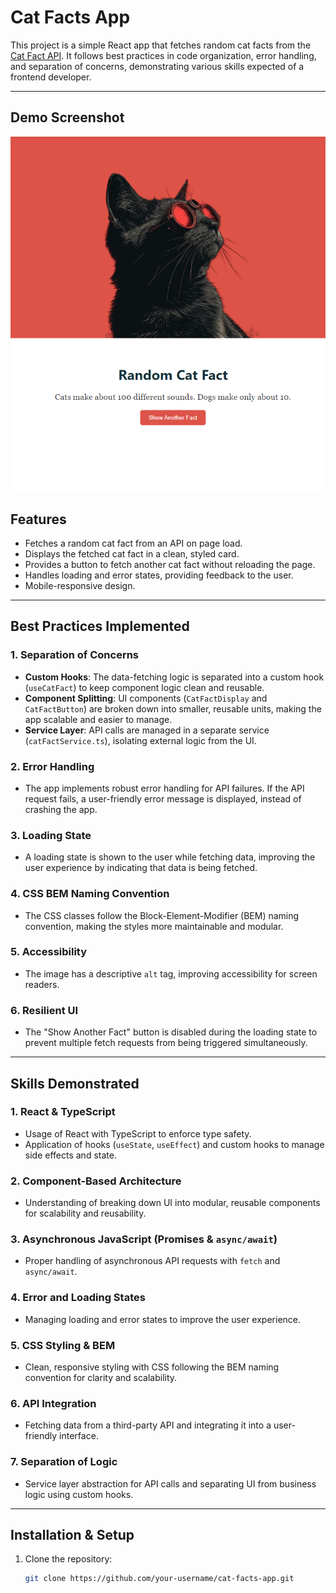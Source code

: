 # Cat Facts App

This project is a simple React app that fetches random cat facts from the [Cat Fact API](https://catfact.ninja/). It follows best practices in code organization, error handling, and separation of concerns, demonstrating various skills expected of a frontend developer.

---

## Demo Screenshot

![App Screenshot](./Screenshot.png)

## Features

- Fetches a random cat fact from an API on page load.
- Displays the fetched cat fact in a clean, styled card.
- Provides a button to fetch another cat fact without reloading the page.
- Handles loading and error states, providing feedback to the user.
- Mobile-responsive design.

---

## Best Practices Implemented

### 1. **Separation of Concerns**

- **Custom Hooks**: The data-fetching logic is separated into a custom hook (`useCatFact`) to keep component logic clean and reusable.
- **Component Splitting**: UI components (`CatFactDisplay` and `CatFactButton`) are broken down into smaller, reusable units, making the app scalable and easier to manage.
- **Service Layer**: API calls are managed in a separate service (`catFactService.ts`), isolating external logic from the UI.

### 2. **Error Handling**

- The app implements robust error handling for API failures. If the API request fails, a user-friendly error message is displayed, instead of crashing the app.

### 3. **Loading State**

- A loading state is shown to the user while fetching data, improving the user experience by indicating that data is being fetched.

### 4. **CSS BEM Naming Convention**

- The CSS classes follow the Block-Element-Modifier (BEM) naming convention, making the styles more maintainable and modular.

### 5. **Accessibility**

- The image has a descriptive `alt` tag, improving accessibility for screen readers.

### 6. **Resilient UI**

- The "Show Another Fact" button is disabled during the loading state to prevent multiple fetch requests from being triggered simultaneously.

---

## Skills Demonstrated

### 1. **React & TypeScript**

- Usage of React with TypeScript to enforce type safety.
- Application of hooks (`useState`, `useEffect`) and custom hooks to manage side effects and state.

### 2. **Component-Based Architecture**

- Understanding of breaking down UI into modular, reusable components for scalability and reusability.

### 3. **Asynchronous JavaScript (Promises & `async/await`)**

- Proper handling of asynchronous API requests with `fetch` and `async/await`.

### 4. **Error and Loading States**

- Managing loading and error states to improve the user experience.

### 5. **CSS Styling & BEM**

- Clean, responsive styling with CSS following the BEM naming convention for clarity and scalability.

### 6. **API Integration**

- Fetching data from a third-party API and integrating it into a user-friendly interface.

### 7. **Separation of Logic**

- Service layer abstraction for API calls and separating UI from business logic using custom hooks.

---

## Installation & Setup

1. Clone the repository:
   ```bash
   git clone https://github.com/your-username/cat-facts-app.git
   ```
